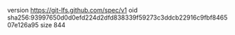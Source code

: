 version https://git-lfs.github.com/spec/v1
oid sha256:93997650d0d0efd224d2dfd838339f59273c3ddcb22916c9fbf846507e126a95
size 844
